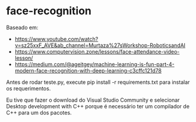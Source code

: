 # face-recognition


Baseado em: 
* https://www.youtube.com/watch?v=sz25xxF_AVE&ab_channel=Murtaza%27sWorkshop-RoboticsandAI
* https://www.computervision.zone/lessons/face-attendance-video-lesson/
* https://medium.com/@ageitgey/machine-learning-is-fun-part-4-modern-face-recognition-with-deep-learning-c3cffc121d78
            
Antes de rodar teste.py, execute pip install -r requirements.txt para instalar os requerimentos. 

Eu tive que fazer o download do Visual Studio Community e selecionar Desktop development with C++ porque é necessário ter um compilador de C++ para um dos pacotes. 
